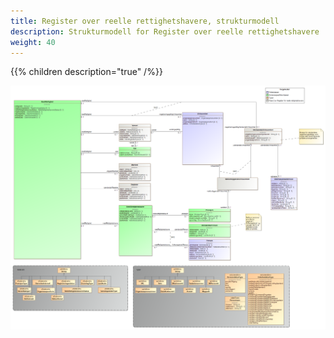 ```yaml
---
title: Register over reelle rettighetshavere, strukturmodell
description: Strukturmodell for Register over reelle rettighetshavere
weight: 40
---
```


{{% children description="true" /%}}


![Register over reelle rettighetshavere](https://github.com/brreg/informasjonsmodeller/blob/main/registeroverreellerettighetshavere/strukturmodeller/strukturmodell.png?raw=true)

